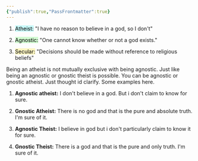 ```yaml
---
{"publish":true,"PassFrontmatter":true}
---
```



1. <mark style="background: #ABF7F7A6;">Atheist:</mark> "I have no reason to believe in a god, so I don't"

2. <mark style="background: #BBFABBA6;">Agnostic:</mark> "One cannot know whether or not a god exists."

3. <mark style="background: #FFF3A3A6;">Secular:</mark> "Decisions should be made without reference to religious beliefs"

Being an atheist is not mutually exclusive with being agnostic. Just like being an agnostic or gnostic theist is possible. You can be agnostic or gnostic atheist. Just thought id clarify. Some examples here.

1. **Agnostic atheist:** I don't believe in a god. But i don't claim to know for sure.

2. **Gnostic Atheist:** There is no god and that is the pure and absolute truth. I'm sure of it.

3. **Agnostic Theist:** I believe in god but i don't particularly claim to know it for sure.

4. **Gnostic Theist:** There is a god and that is the pure and only truth. I'm sure of it.